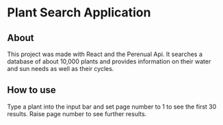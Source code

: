 # Plant Search Application

## About

This project was made with React and the Perenual Api. It searches a database of about 10,000 plants and provides information on their water and sun needs as well as their cycles.

## How to use

Type a plant into the input bar and set page number to 1 to see the first 30 results. Raise page number to see further results.